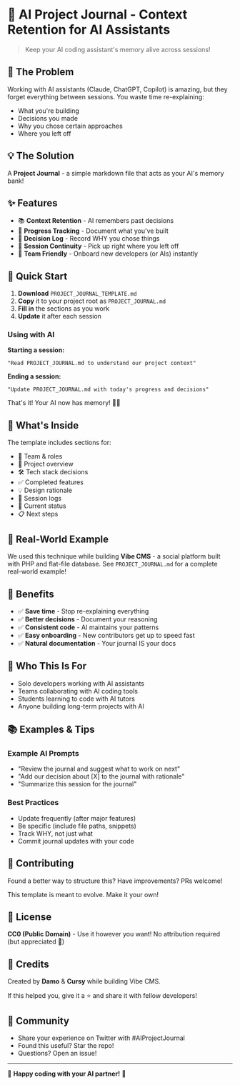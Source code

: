 # 📝 AI Project Journal - Context Retention for AI Assistants

> Keep your AI coding assistant's memory alive across sessions!

## 🤔 The Problem

Working with AI assistants (Claude, ChatGPT, Copilot) is amazing, but they forget everything between sessions. You waste time re-explaining:
- What you're building
- Decisions you made
- Why you chose certain approaches
- Where you left off

## 💡 The Solution

A **Project Journal** - a simple markdown file that acts as your AI's memory bank!

## ✨ Features

- 📚 **Context Retention** - AI remembers past decisions
- 🎯 **Progress Tracking** - Document what you've built
- 💭 **Decision Log** - Record WHY you chose things
- 🔄 **Session Continuity** - Pick up right where you left off
- 🤝 **Team Friendly** - Onboard new developers (or AIs) instantly

## 🚀 Quick Start

1. **Download** `PROJECT_JOURNAL_TEMPLATE.md`
2. **Copy** it to your project root as `PROJECT_JOURNAL.md`
3. **Fill in** the sections as you work
4. **Update** it after each session

### Using with AI

**Starting a session:**
```
"Read PROJECT_JOURNAL.md to understand our project context"
```

**Ending a session:**
```
"Update PROJECT_JOURNAL.md with today's progress and decisions"
```

That's it! Your AI now has memory! 🧠✨

## 📖 What's Inside

The template includes sections for:
- 👥 Team & roles
- 🎯 Project overview
- 🛠️ Tech stack decisions
- ✅ Completed features
- 💡 Design rationale
- 📝 Session logs
- 🚀 Current status
- 📋 Next steps

## 💪 Real-World Example

We used this technique while building **Vibe CMS** - a social platform built with PHP and flat-file database. See `PROJECT_JOURNAL.md` for a complete real-world example!

## 🎯 Benefits

- ✅ **Save time** - Stop re-explaining everything
- ✅ **Better decisions** - Document your reasoning
- ✅ **Consistent code** - AI maintains your patterns
- ✅ **Easy onboarding** - New contributors get up to speed fast
- ✅ **Natural documentation** - Your journal IS your docs

## 🌟 Who This Is For

- Solo developers working with AI assistants
- Teams collaborating with AI coding tools
- Students learning to code with AI tutors
- Anyone building long-term projects with AI

## 📚 Examples & Tips

### Example AI Prompts
- "Review the journal and suggest what to work on next"
- "Add our decision about [X] to the journal with rationale"
- "Summarize this session for the journal"

### Best Practices
- Update frequently (after major features)
- Be specific (include file paths, snippets)
- Track WHY, not just what
- Commit journal updates with your code

## 🤝 Contributing

Found a better way to structure this? Have improvements? PRs welcome!

This template is meant to evolve. Make it your own!

## 📄 License

**CC0 (Public Domain)** - Use it however you want! No attribution required (but appreciated 💜)

## 🙏 Credits

Created by **Damo** & **Cursy** while building Vibe CMS.

If this helped you, give it a ⭐ and share it with fellow developers!

## 💬 Community

- Share your experience on Twitter with #AIProjectJournal
- Found this useful? Star the repo!
- Questions? Open an issue!

---

🌈 **Happy coding with your AI partner!** 🚀
```
